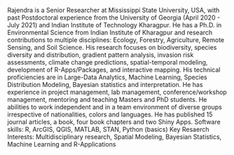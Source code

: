 Rajendra is a Senior Researcher at Mississippi State University, USA, with past Postdoctoral experience from the University of Georgia (April 2020 - July 2021) and Indian Institute of Technology Kharagpur. He has a Ph.D. in Environmental Science from Indian Institute of Kharagpur and research contributions to multiple disciplines: Ecology, Forestry, Agriculture, Remote Sensing, and Soil Science. His research focuses on biodiversity, species diversity and distribution, gradient pattern analysis, invasion risk assessments, climate change predictions, spatial-temporal modeling, development of R-Apps/Packages, and interactive mapping. His technical proficiencies are in Large-Data Analytics, Machine Learning, Species Distribution Modeling, Bayesian statistics and interpretation.
He has experience in project management, lab management, conference/workshop management, mentoring and teaching Masters and PhD students.
He abilities to work independent and in a team environment of diverse groups irrespective of nationalities, colors and languages.
He has published 15 journal articles, a book, four book chapters and two Shiny Apps.
Software skills: R, ArcGIS, QGIS, MATLAB, STAN, Python (basics)
Key Resaerch Interests: Multidisciplinary research, Spatial Modeling, Bayesian Statistics, Machine Learning and R-Applications
